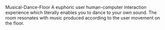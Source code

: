 Musical-Dance-Floor
A euphoric user human-computer interaction experience which literally enables you to dance to your own sound. The room resonates with music produced according to the user movement on the floor.
